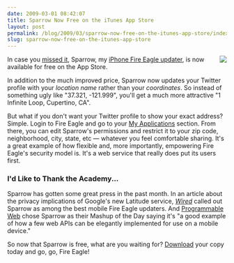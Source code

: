 ```yaml
---
date: 2009-03-01 08:42:07
title: Sparrow Now Free on the iTunes App Store
layout: post
permalink: /blog/2009/03/sparrow-now-free-on-the-itunes-app-store/index.html
slug: sparrow-now-free-on-the-itunes-app-store
---
```

In <img src="http://cdn.clickontyler.com/blog/sparrowblogpic.png" style="float:right;" /> case you [missed it](http://twitter.com/fireeagle/status/1197766369), Sparrow, my [iPhone Fire Eagle updater](http://clickontyler.com/sparrow/), is now available for free on the App Store.

In addition to the much improved price, Sparrow now updates your Twitter profile with your _location name_ rather than your _coordinates_. So instead of something ugly like "37.321, -121.999", you'll get a much more attractive "1 Infinite Loop, Cupertino, CA".

But what if you don't want your Twitter profile to show your exact address? Simple. Login to Fire Eagle and go to your [My Applications](http://fireeagle.yahoo.net/my/apps) section. From there, you can edit Sparrow's permissions and restrict it to your zip code, neighborhood, city, state, etc &mdash; whatever you feel comfortable sharing. It's a great example of how flexible and, more importantly, empowering Fire Eagle's security model is. It's a web service that really does put its users first.

### I'd Like to Thank the Academy... ###

Sparrow has gotten some great press in the past month. In an article about the privacy implications of Google's new Latitude service, [_Wired_](http://blog.wired.com/business/2009/02/gmails-new-add.html) called out Sparrow as among the best mobile Fire Eagle updaters. And [Programmable Web](http://blog.programmableweb.com/2009/02/13/yahoos-fire-eagle-powers-the-iphone-locator-app-sparrow/) chose Sparrow as their Mashup of the Day saying it's "a good example of how a few web APIs can be elegantly implemented for use on a mobile device."

So now that Sparrow is free, what are you waiting for? [Download](http://clickontyler.com/sparrow/itunes/) your copy today and go, go, Fire Eagle!

